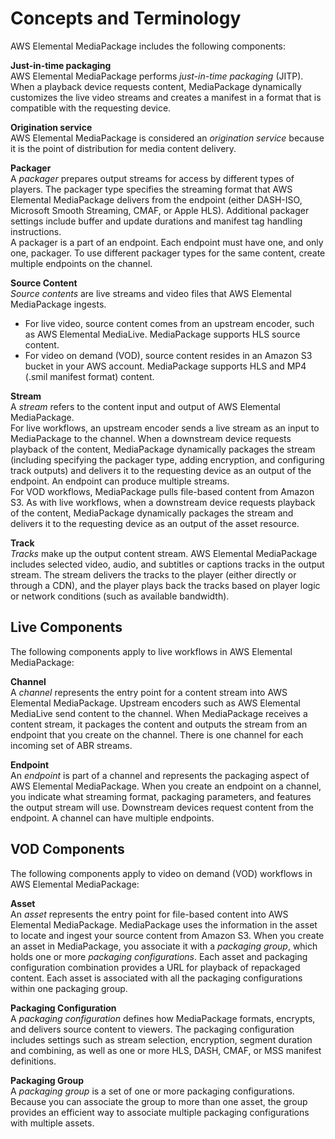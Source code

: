 # Concepts and Terminology<a name="what-is-terms"></a>

AWS Elemental MediaPackage includes the following components:

**Just\-in\-time packaging**  
AWS Elemental MediaPackage performs *just\-in\-time packaging* \(JITP\)\. When a playback device requests content, MediaPackage dynamically customizes the live video streams and creates a manifest in a format that is compatible with the requesting device\.

**Origination service**  
AWS Elemental MediaPackage is considered an *origination service* because it is the point of distribution for media content delivery\.

**Packager**  
A *packager* prepares output streams for access by different types of players\. The packager type specifies the streaming format that AWS Elemental MediaPackage delivers from the endpoint \(either DASH\-ISO, Microsoft Smooth Streaming, CMAF, or Apple HLS\)\. Additional packager settings include buffer and update durations and manifest tag handling instructions\.   
A packager is a part of an endpoint\. Each endpoint must have one, and only one, packager\. To use different packager types for the same content, create multiple endpoints on the channel\.

**Source Content**  
*Source contents* are live streams and video files that AWS Elemental MediaPackage ingests\.   
+ For live video, source content comes from an upstream encoder, such as AWS Elemental MediaLive\. MediaPackage supports HLS source content\.
+ For video on demand \(VOD\), source content resides in an Amazon S3 bucket in your AWS account\. MediaPackage supports HLS and MP4 \(\.smil manifest format\) content\.

**Stream**  
A *stream* refers to the content input and output of AWS Elemental MediaPackage\.   
For live workflows, an upstream encoder sends a live stream as an input to MediaPackage to the channel\. When a downstream device requests playback of the content, MediaPackage dynamically packages the stream \(including specifying the packager type, adding encryption, and configuring track outputs\) and delivers it to the requesting device as an output of the endpoint\. An endpoint can produce multiple streams\.  
For VOD workflows, MediaPackage pulls file\-based content from Amazon S3\. As with live workflows, when a downstream device requests playback of the content, MediaPackage dynamically packages the stream and delivers it to the requesting device as an output of the asset resource\.

**Track**  
*Tracks* make up the output content stream\. AWS Elemental MediaPackage includes selected video, audio, and subtitles or captions tracks in the output stream\. The stream delivers the tracks to the player \(either directly or through a CDN\), and the player plays back the tracks based on player logic or network conditions \(such as available bandwidth\)\.

## Live Components<a name="what-is-terms-live"></a>

The following components apply to live workflows in AWS Elemental MediaPackage:

**Channel**  
A *channel* represents the entry point for a content stream into AWS Elemental MediaPackage\. Upstream encoders such as AWS Elemental MediaLive send content to the channel\. When MediaPackage receives a content stream, it packages the content and outputs the stream from an endpoint that you create on the channel\. There is one channel for each incoming set of ABR streams\.

**Endpoint**  
An *endpoint* is part of a channel and represents the packaging aspect of AWS Elemental MediaPackage\. When you create an endpoint on a channel, you indicate what streaming format, packaging parameters, and features the output stream will use\. Downstream devices request content from the endpoint\. A channel can have multiple endpoints\.

## VOD Components<a name="what-is-terms-vod"></a>

The following components apply to video on demand \(VOD\) workflows in AWS Elemental MediaPackage:

**Asset**  
An *asset* represents the entry point for file\-based content into AWS Elemental MediaPackage\. MediaPackage uses the information in the asset to locate and ingest your source content from Amazon S3\. When you create an asset in MediaPackage, you associate it with a *packaging group*, which holds one or more *packaging configurations*\. Each asset and packaging configuration combination provides a URL for playback of repackaged content\. Each asset is associated with all the packaging configurations within one packaging group\.

**Packaging Configuration**  
A *packaging configuration* defines how MediaPackage formats, encrypts, and delivers source content to viewers\. The packaging configuration includes settings such as stream selection, encryption, segment duration and combining, as well as one or more HLS, DASH, CMAF, or MSS manifest definitions\.

**Packaging Group**  
A *packaging group* is a set of one or more packaging configurations\. Because you can associate the group to more than one asset, the group provides an efficient way to associate multiple packaging configurations with multiple assets\. 